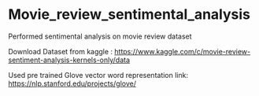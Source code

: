 # Movie_review_sentimental_analysis
Performed  sentimental analysis on movie review dataset

Download Dataset from kaggle : https://www.kaggle.com/c/movie-review-sentiment-analysis-kernels-only/data

Used pre trained Glove vector word representation  link: https://nlp.stanford.edu/projects/glove/


